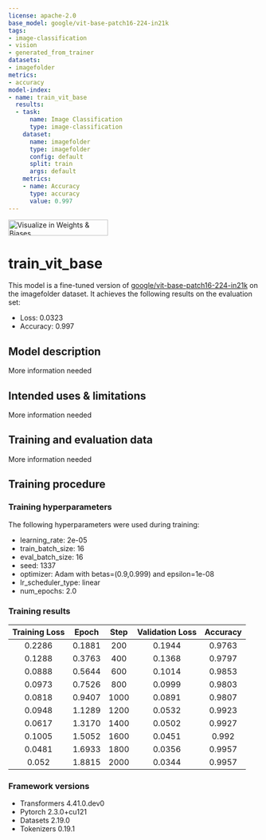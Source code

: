 ```yaml
---
license: apache-2.0
base_model: google/vit-base-patch16-224-in21k
tags:
- image-classification
- vision
- generated_from_trainer
datasets:
- imagefolder
metrics:
- accuracy
model-index:
- name: train_vit_base
  results:
  - task:
      name: Image Classification
      type: image-classification
    dataset:
      name: imagefolder
      type: imagefolder
      config: default
      split: train
      args: default
    metrics:
    - name: Accuracy
      type: accuracy
      value: 0.997
---
```


<!-- This model card has been generated automatically according to the information the Trainer had access to. You
should probably proofread and complete it, then remove this comment. -->

[<img src="https://raw.githubusercontent.com/wandb/assets/main/wandb-github-badge-28.svg" alt="Visualize in Weights & Biases" width="200" height="32"/>](https://wandb.ai/ermuzzz2001/huggingface/runs/jy4cs7kb)
# train_vit_base

This model is a fine-tuned version of [google/vit-base-patch16-224-in21k](https://huggingface.co/google/vit-base-patch16-224-in21k) on the imagefolder dataset.
It achieves the following results on the evaluation set:
- Loss: 0.0323
- Accuracy: 0.997

## Model description

More information needed

## Intended uses & limitations

More information needed

## Training and evaluation data

More information needed

## Training procedure

### Training hyperparameters

The following hyperparameters were used during training:
- learning_rate: 2e-05
- train_batch_size: 16
- eval_batch_size: 16
- seed: 1337
- optimizer: Adam with betas=(0.9,0.999) and epsilon=1e-08
- lr_scheduler_type: linear
- num_epochs: 2.0

### Training results

| Training Loss | Epoch  | Step | Validation Loss | Accuracy |
|:-------------:|:------:|:----:|:---------------:|:--------:|
| 0.2286        | 0.1881 | 200  | 0.1944          | 0.9763   |
| 0.1288        | 0.3763 | 400  | 0.1368          | 0.9797   |
| 0.0888        | 0.5644 | 600  | 0.1014          | 0.9853   |
| 0.0973        | 0.7526 | 800  | 0.0999          | 0.9803   |
| 0.0818        | 0.9407 | 1000 | 0.0891          | 0.9807   |
| 0.0948        | 1.1289 | 1200 | 0.0532          | 0.9923   |
| 0.0617        | 1.3170 | 1400 | 0.0502          | 0.9927   |
| 0.1005        | 1.5052 | 1600 | 0.0451          | 0.992    |
| 0.0481        | 1.6933 | 1800 | 0.0356          | 0.9957   |
| 0.052         | 1.8815 | 2000 | 0.0344          | 0.9957   |


### Framework versions

- Transformers 4.41.0.dev0
- Pytorch 2.3.0+cu121
- Datasets 2.19.0
- Tokenizers 0.19.1
